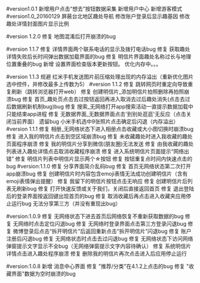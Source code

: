 #version1.0.1
新增用户点击“想去”按钮数据采集
新增用户中心
新增游客模式
#version1.0_20160129
屏蔽台北地区趣处导航
修改账户登录后显示趣基因
修改趣处详情封面图片显示比例

#version 1.2.0
修复 地图混淆后打开崩溃的bug

#version 1.1.7
修复 详情界面两个联系电话的显示及拨打电话bug
修复 获取趣处详情失败后长时间弹出数据加载界面的bug
修复 明信片界面趣处名称过长与地理位置重叠的bug
新增 设置界面检查版本更新按钮。
优化内存中。。。

#version 1.1.3
规避 红米手机发送图片前压缩处理出现的内存溢出（重新优化图片选中控件，并修改最多上传数为5）
#version 1.1.2
修复 跳转网页时重定向导致重复刷新（跳转浏览器打开web）
修复 创建明信片_添加明信片拍照删除再拍照崩溃bug
修复 首页_趣处页点击去过按钮返回再进入取消去过后趣处消失(点击去过后数据刷新机制bug)bug
修复 搜索_无网络打开app搜索活动一直提示数据加载中只能结束app进程
修复 无数据界面_无数据界面点击'到别处逛逛'无反应（点击关闭当前界面）
遗留bug 小米手机选中9张照片点击确定后闪退（内存溢出）
#version 1.1.1
修复 相册_无网络状态下进入相册点击收藏或大小图切换时崩溃bug
修复 进入我的明信片点击到空区域崩溃bug
修复 未收藏趣处时进入我收藏的趣处页面程序崩溃
修复 我的明信片分享到微信(朋友圈)无法发送
修复 由我收藏的趣处列表进入趣处详情点击取消收藏程序崩溃
修复 进入系统明信片页面提示“网络出错”
修复 明信片列表中明信片显示两个☆按钮
修复 按钮重复点时间内快速点击的bug
#version:1.1.0
修复 分享界面简介乱码bug
修复 首页无网络状态第二次打开app崩溃bug
修复 创建明信片时内容包含emoji表情无法成功创建明信片（含有emoji表情弹出提醒）
修复 我留下的明信片按钮点击无响应
修复 创建明信片后列表无刷新bug
修复 打开快速反馈或关于我们，关闭后直接返回首页
修复 退出登陆后的登录界面按返回键出现首页的bug
修复 取消收藏后再点击进入收藏夹应用停止运行bug
无法分享第三方（并没有重现出bug）

#version:1.0.9
修复 无网络状态下进去首页后网络恢复不重新获取数据的bug
修复 无网络时点击定位闪退bug
修复 无网络时登录界面点击第三方登录闪退bug
修复 微博登录后点击“拆开明信片”后返回重新点击“拆开明信片”闪退bug
修复 账户注册后闪退bug
修复 无网络状态时点击去过闪退bug
修复 无网络状态下访问网络弹窗提示文字显示不全bug（无网络弹窗提示文字内容待确认）
修复 系统明信片详情点击进入趣处程序崩溃
修复 删除我的明信片再次点击进入后应用停止运行

#version:1.0.8
新增 消息中心界面
修复 "推荐/分类"在4.1.2上点击的bug
修复 "收藏界面"数据为空时崩溃的bug
